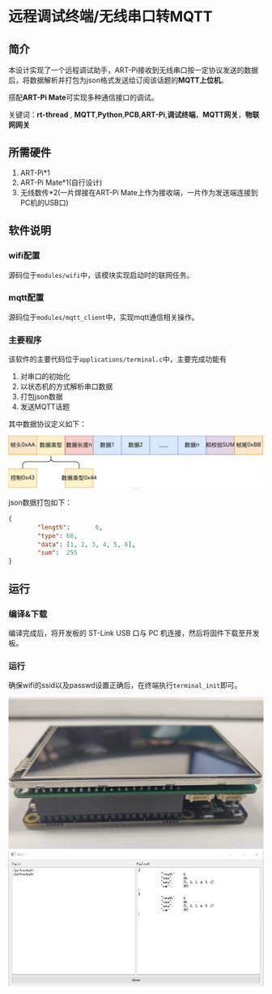 # 远程调试终端/无线串口转MQTT

## 简介

本设计实现了一个远程调试助手，ART-Pi接收到无线串口按一定协议发送的数据后，将数据解析并打包为json格式发送给订阅该话题的**MQTT上位机**。

搭配**ART-Pi Mate**可实现多种通信接口的调试。

关键词：**rt-thread** , **MQTT**,**Python**,**PCB**,**ART-Pi**,**调试终端**，**MQTT网关**，**物联网网关**

## 所需硬件
1. ART-Pi*1
2. ART-Pi Mate*1(自行设计)
3. 无线数传*2(一片焊接在ART-Pi Mate上作为接收端，一片作为发送端连接到PC机的USB口)

## 软件说明

### wifi配置

源码位于`modules/wifi`中，该模块实现启动时的联网任务。

### mqtt配置

源码位于`modules/mqtt_client`中，实现mqtt通信相关操作。

### 主要程序

该软件的主要代码位于`applications/terminal.c`中，主要完成功能有

1. 对串口的初始化
2. 以状态机的方式解析串口数据
3. 打包json数据
4. 发送MQTT话题

其中数据协议定义如下：

![数据协议-1607656440362](README_pic/%E6%95%B0%E6%8D%AE%E5%8D%8F%E8%AE%AE-1607656440362.svg)

json数据打包如下：

```json
{
        "length":       6,
        "type": 68,
        "data": [1, 2, 3, 4, 5, 6],
        "sum":  255
}

```



## 运行

### 编译&下载

编译完成后，将开发板的 ST-Link USB 口与 PC 机连接，然后将固件下载至开发板。



### 运行

确保wifi的ssid以及passwd设置正确后，在终端执行`terminal_init`即可。

<img src="README_pic/image-20201216211154994.png" alt="image-20201216211154994" style="zoom:67%;" />

<img src="README_pic/image-20201214213931496.png" alt="image-20201214213931496" style="zoom:67%;" />